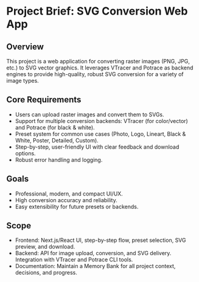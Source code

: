 # Project Brief: SVG Conversion Web App

## Overview
This project is a web application for converting raster images (PNG, JPG, etc.) to SVG vector graphics. It leverages VTracer and Potrace as backend engines to provide high-quality, robust SVG conversion for a variety of image types.

## Core Requirements
- Users can upload raster images and convert them to SVGs.
- Support for multiple conversion backends: VTracer (for color/vector) and Potrace (for black & white).
- Preset system for common use cases (Photo, Logo, Lineart, Black & White, Poster, Detailed, Custom).
- Step-by-step, user-friendly UI with clear feedback and download options.
- Robust error handling and logging.

## Goals
- Professional, modern, and compact UI/UX.
- High conversion accuracy and reliability.
- Easy extensibility for future presets or backends.

## Scope
- Frontend: Next.js/React UI, step-by-step flow, preset selection, SVG preview, and download.
- Backend: API for image upload, conversion, and SVG delivery. Integration with VTracer and Potrace CLI tools.
- Documentation: Maintain a Memory Bank for all project context, decisions, and progress. 